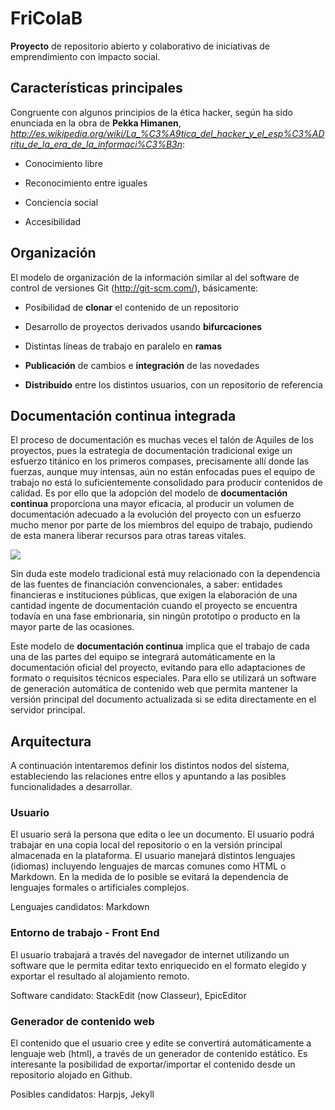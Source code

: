 # FriColaB

**Proyecto** de repositorio abierto y colaborativo de iniciativas de emprendimiento con impacto social.

## Características principales

Congruente con algunos principios de la ética hacker, según ha sido enunciada en la obra de **Pekka Himanen**,
*http://es.wikipedia.org/wiki/La_%C3%A9tica_del_hacker_y_el_esp%C3%ADritu_de_la_era_de_la_informaci%C3%B3n*:

*  Conocimiento libre

*  Reconocimiento entre iguales

*  Conciencia social

*  Accesibilidad

## Organización

El modelo de organización de la información similar al del software de control de versiones Git (http://git-scm.com/),
básicamente:

*  Posibilidad de **clonar** el contenido de un repositorio

*  Desarrollo de proyectos derivados usando **bifurcaciones**

*  Distintas líneas de trabajo en paralelo en **ramas**

*  **Publicación** de cambios e **integración** de las novedades

*  **Distribuido** entre los distintos usuarios, con un repositorio de referencia

## Documentación continua integrada

El proceso de documentación es muchas veces el talón de Aquiles de los proyectos, pues la estrategia de documentación
tradicional exige un esfuerzo titánico en los primeros compases, precisamente allí donde las fuerzas,
aunque muy intensas, aún no están enfocadas pues el equipo de trabajo no está lo suficientemente consolidado para
producir contenidos de calidad. Es por ello que la adopción del modelo de **documentación continua** proporciona una mayor eficacia, al producir
un volumen de documentación adecuado a la evolución del proyecto con un esfuerzo mucho menor por parte de los miembros
del equipo de trabajo, pudiendo de esta manera liberar recursos para otras tareas vitales.

![](http://agilemodeling.com/images/lifecycleDocumentationContinuous.jpg)

Sin duda este modelo tradicional está muy relacionado con la dependencia de las fuentes de financiación convencionales,
a saber: entidades financieras e instituciones públicas, que exigen la elaboración de una cantidad ingente de documentación
cuando el proyecto se encuentra todavía en una fase embrionaria, sin ningún prototipo o producto en la mayor parte de
las ocasiones.

Este modelo de **documentación continua** implica que el trabajo de cada una de las partes del equipo se integrará automáticamente en la documentación oficial del proyecto, evitando para ello adaptaciones de formato o requisitos técnicos especiales. Para ello se utilizará un software de generación automática de contenido web que permita mantener la versión principal del documento actualizada si se edita directamente en el servidor principal.

## Arquitectura

A continuación intentaremos definir los distintos nodos del sistema, estableciendo las relaciones entre ellos y apuntando a las posibles funcionalidades a desarrollar.

### Usuario

El usuario será la persona que edita o lee un documento. El usuario podrá trabajar en una copia local del repositorio o en la versión principal almacenada en la plataforma. El usuario manejará distintos lenguajes (idiomas) incluyendo lenguajes de marcas comunes como HTML o Markdown. En la medida de lo posible se evitará la dependencia de lenguajes formales o artificiales complejos.

Lenguajes candidatos: Markdown

### Entorno de trabajo - Front End

El usuario trabajará a través del navegador de internet utilizando un software que le permita editar texto enriquecido en el formato elegido y exportar el resultado al alojamiento remoto.

Software candidato: StackEdit (now Classeur), EpicEditor

### Generador de contenido web

El contenido que el usuario cree y edite se convertirá automáticamente a lenguaje web (html), a través de un generador de contenido estático. Es interesante la posibilidad de exportar/importar el contenido desde un repositorio alojado en Github.

Posibles candidatos: Harpjs, Jekyll
